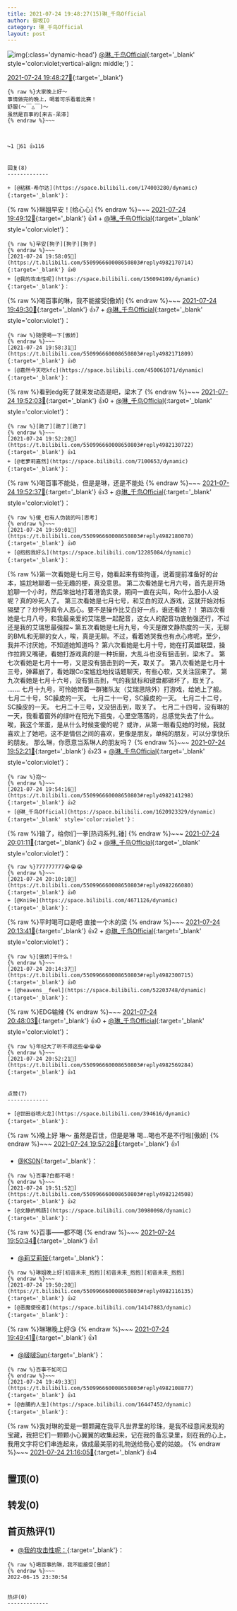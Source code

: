 ```yaml
---
title: 2021-07-24 19:48:27(15)琳_千鸟Official
author: 御坂IO
category: 琳_千鸟Official
layout: post
---
```


![img](/images/c0a88f85ebd0d056f37b114e0748e69556c8b488.jpg){:class='dynamic-head'}
[@琳_千鸟Official](https://space.bilibili.com/1620923329/dynamic){:target='_blank' style='color:violet;vertical-align: middle;'}：

[2021-07-24 19:48:27🔗](https://t.bilibili.com/550996660008650803){:target='_blank'}

~~~
{% raw %}大家晚上好～
事情做完的晚上，喝着可乐看着比赛！
舒服(〜￣△￣)〜
虽然是百事的[来古-呆滞]
{% endraw %}~~~



↪️1 💬61 👍116


回复(8)
-------------

+ [@粘糕-希尔达](https://space.bilibili.com/174003280/dynamic){:target='_blank'}：
~~~
{% raw %}琳姐早安！[给心心]
{% endraw %}~~~
[2021-07-24 19:49:12🔗](https://t.bilibili.com/550996660008650803#reply4982108028){:target='_blank'} 👍1
    + [@琳_千鸟Official](https://space.bilibili.com/1620923329/dynamic){:target='_blank' style='color:violet'}：
~~~
{% raw %}早安[狗子][狗子][狗子]
{% endraw %}~~~
[2021-07-24 19:58:05🔗](https://t.bilibili.com/550996660008650803#reply4982170714){:target='_blank'} 👍0
+ [@我的攻击性呢](https://space.bilibili.com/156094109/dynamic){:target='_blank'}：
~~~
{% raw %}喝百事的琳，我不能接受[傲娇]
{% endraw %}~~~
[2021-07-24 19:49:30🔗](https://t.bilibili.com/550996660008650803#reply4982108767){:target='_blank'} 👍7
    + [@琳_千鸟Official](https://space.bilibili.com/1620923329/dynamic){:target='_blank' style='color:violet'}：
~~~
{% raw %}随便喝一下[傲娇]
{% endraw %}~~~
[2021-07-24 19:58:31🔗](https://t.bilibili.com/550996660008650803#reply4982171809){:target='_blank'} 👍0
+ [@嘉然今天吃kfc](https://space.bilibili.com/450061071/dynamic){:target='_blank'}：
~~~
{% raw %}看到edg死了就来发动态是吧，梁木了
{% endraw %}~~~
[2021-07-24 19:52:03🔗](https://t.bilibili.com/550996660008650803#reply4982124979){:target='_blank'} 👍0
    + [@琳_千鸟Official](https://space.bilibili.com/1620923329/dynamic){:target='_blank' style='color:violet'}：
~~~
{% raw %}[跪了][跪了][跪了]
{% endraw %}~~~
[2021-07-24 19:52:20🔗](https://t.bilibili.com/550996660008650803#reply4982130722){:target='_blank'} 👍1
+ [@老萝莉嘉然](https://space.bilibili.com/7100653/dynamic){:target='_blank'}：
~~~
{% raw %}喝百事不能处，但是是琳，还是不能处
{% endraw %}~~~
[2021-07-24 19:52:37🔗](https://t.bilibili.com/550996660008650803#reply4982127252){:target='_blank'} 👍3
    + [@琳_千鸟Official](https://space.bilibili.com/1620923329/dynamic){:target='_blank' style='color:violet'}：
~~~
{% raw %}傻_也有人伪装的吗[思考]
{% endraw %}~~~
[2021-07-24 19:59:01🔗](https://t.bilibili.com/550996660008650803#reply4982180070){:target='_blank'} 👍0
+ [@抱抱我好么](https://space.bilibili.com/12285084/dynamic){:target='_blank'}：
~~~
{% raw %}第一次看她是七月三号，她看起来有些拘谨，说着提前准备好的台本，尴尬地聊着一些无趣的梗，真没意思。
第二次看她是七月六号，首先是开场尬聊一个小时，然后笨拙地打着港诡实录，期间一直在尖叫，Rp什么胆小人设呢？真的吵死人了。
第三次看她是七月七号，和艾白的双人游戏，这就开始对标隔壁了？炒作狗真令人恶心。要不是操作比艾白好一点，谁还看她？！
第四次看她是七月八号，和我最亲爱的艾瑞思一起配音，这女人的配音功底勉强还行，不过还是我的艾瑞思最强捏~
第五次看她是七月九号，今天是蹭文静热度的一天，无聊的BML和无聊的女人，唉，真是无聊。不过，看着她哭我也有点心疼呢，至少，我并不讨厌她，不知道她知道吗？
第六次看她是七月十号，她在打英雄联盟，操作拉跨又嘴硬，看她打游戏真的是一种折磨，大乱斗也没有狙击到，梁木了。
第七次看她是七月十一号，又是没有狙击到的一天，取关了。
第八次看她是七月十三号，弹幕崩了，看她跟Co宝尴尬地找话题聊天，有些心软，又关注回来了。
第九次看她是七月十六号，没有狙击到，气的我鼠标和键盘都砸坏了，取关了。
.......
七月十九号，可怜她带着一群猪队友（艾瑞思除外）打游戏，给她上了舰。
七月二十号，SC臊皮的一天。
七月二十一号，SC臊皮的一天。
七月二十二号，SC臊皮的一天。
七月二十三号，又没狙击到，取关了。
七月二十四号，没有琳的一天，我看着窗外的绿叶在阳光下摇曳，心里空落落的，总感觉失去了什么。
唉，我这个笨蛋，是从什么时候变傻的呢？
或许，从第一眼看见她的时候，我就喜欢上了她吧，这不是情侣之间的喜欢，更像是朋友，单纯的朋友，可以分享快乐的朋友。
那么琳，你愿意当系琳人的朋友吗？
{% endraw %}~~~
[2021-07-24 19:52:21🔗](https://t.bilibili.com/550996660008650803#reply4982130781){:target='_blank'} 👍23
    + [@琳_千鸟Official](https://space.bilibili.com/1620923329/dynamic){:target='_blank' style='color:violet'}：
~~~
{% raw %}抱～
{% endraw %}~~~
[2021-07-24 19:54:16🔗](https://t.bilibili.com/550996660008650803#reply4982141298){:target='_blank'} 👍2
+ [@琳_千鸟Official](https://space.bilibili.com/1620923329/dynamic){:target='_blank' style='color:violet'}：
~~~
{% raw %}输了，给你们一拳[热词系列_锤]
{% endraw %}~~~
[2021-07-24 20:01:11🔗](https://t.bilibili.com/550996660008650803#reply4982188856){:target='_blank'} 👍2
    + [@琳_千鸟Official](https://space.bilibili.com/1620923329/dynamic){:target='_blank' style='color:violet'}：
~~~
{% raw %}777777777😭😭😭
{% endraw %}~~~
[2021-07-24 20:10:10🔗](https://t.bilibili.com/550996660008650803#reply4982266080){:target='_blank'} 👍0
+ [@Kni9e](https://space.bilibili.com/4671126/dynamic){:target='_blank'}：
~~~
{% raw %}平时喝可口是吧 直接一个木的梁
{% endraw %}~~~
[2021-07-24 20:13:41🔗](https://t.bilibili.com/550996660008650803#reply4982288214){:target='_blank'} 👍2
    + [@琳_千鸟Official](https://space.bilibili.com/1620923329/dynamic){:target='_blank' style='color:violet'}：
~~~
{% raw %}[傲娇]干什么！
{% endraw %}~~~
[2021-07-24 20:14:37🔗](https://t.bilibili.com/550996660008650803#reply4982300715){:target='_blank'} 👍0
+ [@heavens__feel](https://space.bilibili.com/52203748/dynamic){:target='_blank'}：
~~~
{% raw %}EDG输辣
{% endraw %}~~~
[2021-07-24 20:48:03🔗](https://t.bilibili.com/550996660008650803#reply4982537469){:target='_blank'} 👍0
    + [@琳_千鸟Official](https://space.bilibili.com/1620923329/dynamic){:target='_blank' style='color:violet'}：
~~~
{% raw %}年纪大了听不得这些😭😭😭
{% endraw %}~~~
[2021-07-24 20:52:21🔗](https://t.bilibili.com/550996660008650803#reply4982569284){:target='_blank'} 👍1


点赞(7)
-------------

+ [@世田谷喷火龙](https://space.bilibili.com/394616/dynamic){:target='_blank'}：
~~~
{% raw %}晚上好 琳～ 虽然是百世，但是是琳 喝…喝也不是不行啦[傲娇]
{% endraw %}~~~
[2021-07-24 19:57:28🔗](https://t.bilibili.com/550996660008650803#reply4982159218){:target='_blank'} 👍1
+ [@KS0N](https://space.bilibili.com/14472822/dynamic){:target='_blank'}：
~~~
{% raw %}百事?白都不喝！
{% endraw %}~~~
[2021-07-24 19:51:52🔗](https://t.bilibili.com/550996660008650803#reply4982124508){:target='_blank'} 👍2
+ [@文静的鸭肠](https://space.bilibili.com/30980098/dynamic){:target='_blank'}：
~~~
{% raw %}百事——都不喝
{% endraw %}~~~
[2021-07-24 19:50:34🔗](https://t.bilibili.com/550996660008650803#reply4982121439){:target='_blank'} 👍1
+ [@莉艾莉娅](https://space.bilibili.com/173943384/dynamic){:target='_blank'}：
~~~
{% raw %}琳姐晚上好[初音未来_抱抱][初音未来_抱抱][初音未来_抱抱]
{% endraw %}~~~
[2021-07-24 19:50:20🔗](https://t.bilibili.com/550996660008650803#reply4982116135){:target='_blank'} 👍2
+ [@恶魔使役者](https://space.bilibili.com/14147883/dynamic){:target='_blank'}：
~~~
{% raw %}琳琳晚上好😘
{% endraw %}~~~
[2021-07-24 19:49:41🔗](https://t.bilibili.com/550996660008650803#reply4982104763){:target='_blank'} 👍1
+ [@啵啵Sun](https://space.bilibili.com/37509229/dynamic){:target='_blank'}：
~~~
{% raw %}百事不如可口
{% endraw %}~~~
[2021-07-24 19:49:33🔗](https://t.bilibili.com/550996660008650803#reply4982108877){:target='_blank'} 👍1
+ [@杏脯的人生](https://space.bilibili.com/16447452/dynamic){:target='_blank'}：
~~~
{% raw %}我对琳的爱是一颗颗藏在我平凡世界里的珍珠，是我不经意间发现的宝藏，我把它们一颗颗小心翼翼的收集起来，记在我的备忘录里，刻在我的心上，我用文字将它们串连起来，做成最美丽的礼物送给我心爱的姑娘。
{% endraw %}~~~
[2021-07-24 21:16:05🔗](https://t.bilibili.com/550996660008650803#reply4982748382){:target='_blank'} 👍4


置顶(0)
-------------



转发(0)
-------------



首页热评(1)
-------------

+ [@我的攻击性呢：](https://space.bilibili.com/156094109/dynamic){:target='_blank'}：
~~~
{% raw %}喝百事的琳，我不能接受[傲娇]
{% endraw %}~~~
2022-06-15 23:30:54


热评(0)
-------------




